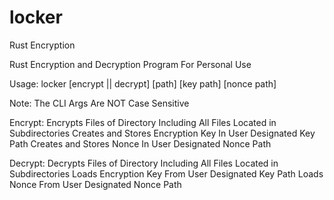 # locker
Rust Encryption

Rust Encryption and Decryption Program For Personal Use

Usage: locker [encrypt || decrypt] [path] [key path] [nonce path]

Note: The CLI Args Are NOT Case Sensitive

Encrypt:
Encrypts Files of Directory Including All Files Located in Subdirectories
Creates and Stores Encryption Key In User Designated Key Path
Creates and Stores Nonce In User Designated Nonce Path

Decrypt:
Decrypts Files of Directory Including All Files Located in Subdirectories
Loads Encryption Key From User Designated Key Path
Loads Nonce From User Designated Nonce Path
